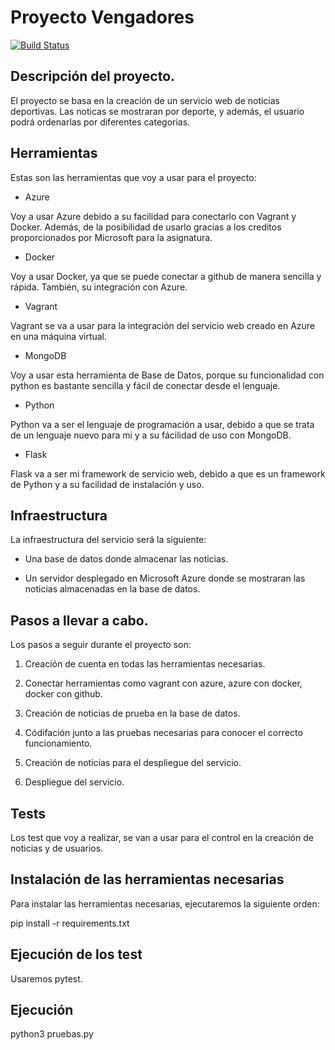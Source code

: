 # Proyecto Vengadores
[![Build Status](https://travis-ci.org/Davidj231996/Proyecto-Vengadores.svg?branch=master)](https://travis-ci.org/Davidj231996/Proyecto-Vengadores)

## Descripción del proyecto.

El proyecto se basa en la creación de un servicio web de noticias 
deportivas. Las noticas se mostraran por deporte, y además, el usuario 
podrá ordenarlas por diferentes categorias.


## Herramientas

Estas son las herramientas que voy a usar para el proyecto:

- Azure

Voy a usar Azure debido a su facilidad para conectarlo con Vagrant y 
Docker. Además, de la posibilidad de usarlo gracias a los creditos 
proporcionados por Microsoft para la asignatura.

- Docker

Voy a usar Docker, ya que se puede conectar a github de manera sencilla 
y rápida. También, su integración con Azure.

- Vagrant

Vagrant se va a usar para la integración del servicio web creado en 
Azure en una máquina virtual.

- MongoDB

Voy a usar esta herramienta de Base de Datos, porque su funcionalidad 
con python es bastante sencilla y fácil de conectar desde el lenguaje.

- Python

Python va a ser el lenguaje de programación a usar, debido a que se 
trata de un lenguaje nuevo para mi y a su fácilidad de uso con MongoDB.

- Flask

Flask va a ser mi framework de servicio web, debido a que es un 
framework de Python y a su facilidad de instalación y uso.

## Infraestructura

La infraestructura del servicio será la siguiente:

- Una base de datos donde almacenar las noticias.

- Un servidor desplegado en Microsoft Azure donde se mostraran las 
noticias almacenadas en la base de datos.

## Pasos a llevar a cabo.

Los pasos a seguir durante el proyecto son:

1. Creación de cuenta en todas las herramientas necesarias.

2. Conectar herramientas como vagrant con azure, azure con docker, 
docker con github.

3. Creación de noticias de prueba en la base de datos.

4. Códifación junto a las pruebas necesarias para conocer el correcto 
funcionamiento.

5. Creación de noticias para el despliegue del servicio.

6. Despliegue del servicio.

## Tests

Los test que voy a realizar, se van a usar para el control en la creación de noticias y de usuarios.

## Instalación de las herramientas necesarias

Para instalar las herramientas necesarias, ejecutaremos la siguiente orden:

pip install -r requirements.txt

## Ejecución de los test

Usaremos pytest.

## Ejecución

python3 pruebas.py
